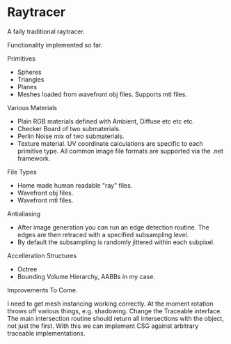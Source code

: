 # Raytracer

A faily traditional raytracer.

Functionality implemented so far.

Primitives
* Spheres
* Triangles
* Planes
* Meshes loaded from wavefront obj files. Supports mtl files.

Various Materials
* Plain RGB materials defined with Ambient, Diffuse etc etc etc.
* Checker Board of two submaterials.
* Perlin Noise mix of two submaterials.
* Texture material. UV coordinate calculations are specific to each primitive type. All common image file formats are supported via the .net framework.

File Types
* Home made human readable "ray" files.
* Wavefront obj files.
* Wavefront mtl files.

Antialiasing
* After image generation you can run an edge detection routine. The edges are then retraced with a specified subsampling level. 
* By default the subsampling is randomly jittered within each subpixel.

Accelleration Structures
* Octree
* Bounding Volume Hierarchy, AABBs in my case.

Improvements To Come.

I need to get mesh instancing working correctly. At the moment rotation throws off various things, e.g. shadowing.
Change the Traceable interface. The main intersection routine should return all intersections with the object, not just the first.
With this we can implement CSG against arbitrary traceable implementations.
